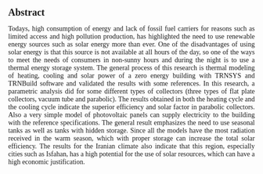 <html lang="en">
<head>
  <link rel="stylesheet" href="CSS/app.css">
  <style>
.p1 {
  font-family: "Times New Roman", Times, serif;
}

.p2 {
  font-family: Arial, Helvetica, sans-serif;
}

.p3 {
  font-family: "Lucida Console", "Courier New", monospace;
}
</style>
  
  
  <style>
.button {
  border: none;
  color: white;
  padding: 15px 32px;
  text-align: center;
  text-decoration: none;
  display: inline-block;
  font-size: 16px;
  margin: 2px 2px;
  cursor: pointer;
}

.button1 {background-color: #dc143c;} /* Green */
.button2 {background-color: #008CBA;} /* Blue */
</style>
  
</head>
<body>
   <h1 class="p1" style="font-size:20px"><b>Abstract</b></h1>
  
 
 
  <p class="p1" align="justify">Todays, high consumption of energy and lack of fossil fuel carriers for reasons such as limited access and high pollution production, has highlighted the need to use renewable energy sources such as solar energy more than ever. One of the disadvantages of using solar energy is that this source is not available at all hours of the day, so one of the ways to meet the needs of consumers in non-sunny hours and during the night is to use a thermal energy storage system. The general process of this research is thermal modeling of heating, cooling and solar power of a zero energy building with TRNSYS and TRNBuild software and validated the results with some references. In this research, a parametric analysis did for some different types of collectors (three types of flat plate collectors, vacuum tube and parabolic). The results obtained in both the heating cycle and the cooling cycle indicate the superior efficiency and solar factor in parabolic collectors.
Also a very simple model of photovoltaic panels can supply electricity to the building with the reference specifications. The general result emphasizes the need to use seasonal tanks as well as tanks with hidden storage. Since all the models have the most radiation received in the warm season, which with proper storage can increase the total solar efficiency. The results for the Iranian climate also indicate that this region, especially cities such as Isfahan, has a high potential for the use of solar resources, which can have a high economic justification.
 </p>
  <P> </P>
  
 
  </body>
</html>
